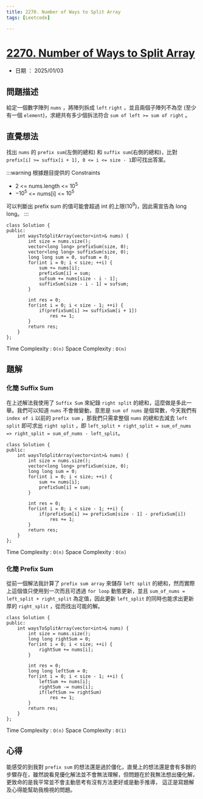 ```yaml
---
title: 2270. Number of Ways to Split Array
tags: [Leetcode]

---
```


# [2270. Number of Ways to Split Array](https://leetcode.com/problems/number-of-ways-to-split-array/description/?envType=daily-question&envId=2025-01-03)  
+ 日期 ： 2025/01/03

## 問題描述  
給定一個數字陣列 `nums` ，將陣列拆成 `left` `right` ，並且兩個子陣列不為空 (至少有一個 `element`)，求總共有多少個拆法符合 `sum of left >= sum of right` 。
## 直覺想法  
找出 `nums` 的 `prefix sum`(左側的總和) 和 `suffix sum`(右側的總和)，比對 `prefix[i] >= suffix[i + 1], 0 <= i <= size - 1`即可找出答案。  

:::warning
根據題目提供的 Constraints
+ 2 <= nums.length <= $10^5$
+ $-10^5$ <= nums[i] <= $10^5$

可以判斷出 prefix sum 的值可能會超過 int 的上限($10^9$)，因此需宣告為 long long。
:::

```cpp=
class Solution {
public:
    int waysToSplitArray(vector<int>& nums) {
        int size = nums.size();
        vector<long long> prefixSum(size, 0);
        vector<long long> suffixSum(size, 0);
        long long sum = 0, sufsum = 0;
        for(int i = 0; i < size; ++i) {
            sum += nums[i];
            prefixSum[i] = sum;
            sufsum += nums[size - i - 1];
            suffixSum[size - i - 1] = sufsum;
        }

        int res = 0;
        for(int i = 0; i < size - 1; ++i) {
            if(prefixSum[i] >= suffixSum[i + 1])
                res += 1;
        }
        return res;
    }
};
```

Time Complexity : `O(n)`
Space Complexity : `O(n)`

## 題解  
### 化簡 Suffix Sum  
在上述解法我使用了 `Suffix Sum` 來紀錄 `right split` 的總和，這麼做是多此一舉。我們可以知道 `nums` 不會做變動，意思是 `sum of nums` 是個常數，今天我們有 `index of i` 以前的 `prefix sum` ，那我們只需拿整個 `nums` 的總和去減去 `left split` 即可求出 `right split` ，即 `left_split + right_split = sum_of_nums => right_split = sum_of_nums - left_split`。  

```cpp=
class Solution {
public:
    int waysToSplitArray(vector<int>& nums) {
        int size = nums.size();
        vector<long long> prefixSum(size, 0);
        long long sum = 0;
        for(int i = 0; i < size; ++i) {
            sum += nums[i];
            prefixSum[i] = sum;
        }

        int res = 0;
        for(int i = 0; i < size - 1; ++i) {
            if(prefixSum[i] >= prefixSum[size - 1] - prefixSum[i])
                res += 1;
        }
        return res;
    }
};
```  

Time Complexity : `O(n)`
Space Complexity : `O(n)`  

### 化簡 Prefix Sum  
從前一個解法我計算了 `prefix sum array` 來儲存 `left split` 的總和，然而實際上這個值只使用到一次而且可透過 `for loop` 動態更新，並且 `sum_of_nums = left_split + right_split` 為定值，因此更新 `left_split` 的同時也能求出更新厚的 `right_split` ，從而找出可能的解。  

```cpp=
class Solution {
public:
    int waysToSplitArray(vector<int>& nums) {
        int size = nums.size();
        long long rightSum = 0;
        for(int i = 0; i < size; ++i) {
            rightSum += nums[i];
        }

        int res = 0;
        long long leftSum = 0;
        for(int i = 0; i < size - 1; ++i) {
            leftSum += nums[i];
            rightSum -= nums[i];
            if(leftSum >= rightSum)
                res += 1;
        }
        return res;
    }
};
```

Time Complexity : `O(n)`
Space Complexity : `O(1)`  

## 心得  
能感受的到我對 `prefix sum` 的想法還是過於僵化，直覺上的想法還是會有多餘的步驟存在，雖然說看見優化解法並不會無法理解，但問題在於我無法想出優化解，更致命的是我平常並不會主動思考有沒有方法更好或是動手推導， 這正是寫題解及心得能幫助我檢視的問題。  
